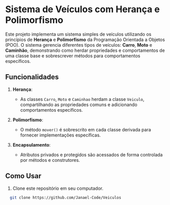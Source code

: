 # Sistema de Veículos com Herança e Polimorfismo

Este projeto implementa um sistema simples de veículos utilizando os princípios de **Herança** e **Polimorfismo** da Programação Orientada a Objetos (POO). O sistema gerencia diferentes tipos de veículos: **Carro**, **Moto** e **Caminhão**, demonstrando como herdar propriedades e comportamentos de uma classe base e sobrescrever métodos para comportamentos específicos.

## Funcionalidades

1. **Herança**: 
   - As classes `Carro`, `Moto` e `Caminhao` herdam a classe `Veiculo`, compartilhando as propriedades comuns e adicionando comportamentos específicos.

2. **Polimorfismo**: 
   - O método `mover()` é sobrescrito em cada classe derivada para fornecer implementações específicas.

3. **Encapsulamento**: 
   - Atributos privados e protegidos são acessados de forma controlada por métodos e construtores.

## Como Usar

1. Clone este repositório em seu computador.
   
 ```bash
   git clone https://github.com/Janael-Code/Veiculos
